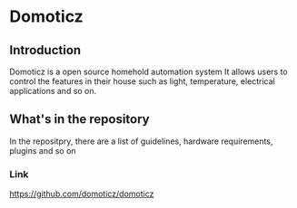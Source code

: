 # Domoticz
## Introduction
Domoticz is a open source homehold automation system It allows users to control the features in their house such as light, temperature, electrical applications and so on.
## What's in the repository
In the repositpry, there are a list of guidelines, hardware requirements, plugins and so on
### Link
https://github.com/domoticz/domoticz
